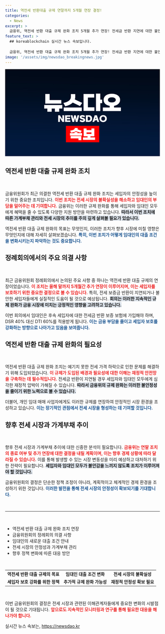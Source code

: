 ```yaml
---
title: 역전세 반환대출 규제 연말까지 5개월 연장 결정!
categories:
  - News
excerpt: >
  금융위, 역전세 반환 대출 규제 완화 조치 5개월 추가 연장! 전세금 반환 지연에 대한 불안감을 해소하고 세입자를 지원하기 위한 정책이 계속됩니다. 이번 결정이 전세 시장에 미칠 영향은? 클릭하여 자세한 내용을 확인하세요!
feature_text: >
  ## koreablockchain 실시간 뉴스 속보입니다.

  금융위, 역전세 반환 대출 규제 완화 조치 5개월 추가 연장! 전세금 반환 지연에 대한 불안감을 해소하고 세입자를 지원하기 위한 정책이 계속됩니다. 이번 결정이 전세 시장에 미칠 영향은? 클릭하여 자세한 내용을 확인하세요!
image: '/assets/img/newsdao_breakingnews.jpg'
---
```


<p><img src="/assets/img/newsdao_breakingnews.jpg" alt="koreablockchain 속보" /></p>

<h2 data-ke-size="size26">역전세 반환 대출 규제 완화 조치</h2>

<p data-ke-size="size16">&nbsp;</p>

<p>금융위원회가 최근 의결한 역전세 반환 대출 규제 완화 조치는 세입자의 안정성을 높이기 위한 중요한 조치입니다. <b><span style="color: #ee2323;">이번 조치는 전세 시장의 불확실성을 해소하고 임대인의 부담을 덜어주는 데 기여합니다.</span></b> 금융위는 이러한 규제 완화를 통해 세입자와 임대인 모두에게 혜택을 줄 수 있도록 다양한 지원 방안을 마련하고 있습니다. <b><span style="background-color: #21538527;">따라서 이번 조치에 따른 가계부채 관리와 전세 시장의 추이를 주의 깊게 살펴볼 필요가 있습니다.</span></b> </p>

<p>역전세 반환 대출 규제 완화의 목표는 무엇인지, 이러한 조치가 향후 시장에 미칠 영향은 무엇인지에 대해 자세히 살펴보겠습니다. <b><span style="color: #1a5490;">특히, 이번 조치가 어떻게 임대인의 대출 조건을 변화시키는지 파악하는 것도 중요합니다.</span></b></p>

<h2 data-ke-size="size26">정례회의에서의 주요 의결 사항</h2>

<p data-ke-size="size16">&nbsp;</p>

<p>최근 금융위원회 정례회의에서 논의된 주요 사항 중 하나는 역전세 반환 대출 규제의 연장이었습니다. <b><span style="color: #ee2323;">이 조치는 올해 말까지 5개월간 추가 연장이 이루어지며, 이는 세입자를 보호하기 위한 중요한 결정으로 볼 수 있습니다.</span></b> 특히, 전세 보증금 반환이 지연되거나 불안한 세입자들에게 실질적인 도움이 될 것으로 예상됩니다. <b><span style="background-color: #21538527;">회의는 이러한 지속적인 규제 완화가 금융 시장에 미치는 긍정적인 영향을 고려하고 있습니다.</span></b></p>

<p>이번 회의에서 임대인은 후속 세입자에 대한 전세금 반환 보증 보험에 가입해야 하며, DSR 40% 대신 DTI 60%를 적용받게 됩니다. <b><span style="color: #1a5490;">이는 금융 부담을 줄이고 세입자 보호를 강화하는 방향으로 나아가고 있음을 보여줍니다.</span></b></p>

<h2 data-ke-size="size26">역전세 반환 대출 규제 완화의 필요성</h2>

<p data-ke-size="size16">&nbsp;</p>

<p>역전세 반환 대출 규제 완화 조치는 예기치 못한 전세 가격 하락으로 인한 문제를 해결하기 위해 도입되었습니다. <b><span style="color: #ee2323;">이 규제가 도입된 배경과 필요성에 대한 이해는 재정적 안전망을 구축하는 데 필수적입니다.</span></b> 전세금 반환이 지연될 경우 세입자와 임대인 모두에게 심각한 재정적 압박이 가해질 수 있습니다. <b><span style="background-color: #21538527;">따라서 금융위의 규제 완화는 이러한 불안정성을 줄이기 위한 노력으로 볼 수 있습니다.</span></b></p>

<p>더불어, 개인 임대 매매 사업자에게도 이러한 규제를 연장하여 안정적인 시장 환경을 조성하고 있습니다. <b><span style="color: #1a5490;">이는 장기적인 관점에서 전세 시장을 형성하는 데 기여할 것입니다.</span></b></p>

<h2 data-ke-size="size26">향후 전세 시장과 가계부채 추이</h2>

<p data-ke-size="size16">&nbsp;</p>

<p>향후 전세 시장과 가계부채 추이에 대한 신중한 분석이 필요합니다. <b><span style="color: #ee2323;">금융위는 연말 조치의 종료 여부 및 추가 연장에 대한 결정을 내릴 계획이며, 이는 향후 경제 상황에 따라 달라질 수 있습니다.</span></b> 이를 통해 발생할 수 있는 시장 변동성을 미리 예상하고 대처하기 위한 전략이 필요합니다. <b><span style="background-color: #21538527;">세입자와 임대인 모두가 불안감을 느끼지 않도록 조치가 이루어져야 할 것입니다.</span></b> </p>

<p>금융위원회의 결정은 단순한 정책 조정이 아니라, 계획적이고 체계적인 경제 환경을 조성하기 위한 것입니다. <b><span style="color: #1a5490;">이러한 발전을 통해 전세 시장의 안정성이 확보되기를 기대합니다.</span></b></p>

<p data-ke-size="size16">&nbsp;</p>

<hr />

<p data-ke-size="size16">&nbsp;</p>

<ul>
  <li>역전세 반환 대출 규제 완화 조치 연장</li>
  <li>금융위원회의 정례회의 의결 사항</li>
  <li>임대인의 새로운 대출 조건 안내</li>
  <li>전세 시장의 안정성과 가계부채 관리</li>
  <li>향후 정책 변화에 따른 대응 방안</li>
</ul>

<p data-ke-size="size16">&nbsp;</p>

<table style="margin: auto;">
  <tr>
    <td style="text-align: center; height: 17px;"><b>역전세 반환 대출 규제의 목표</b></td>
    <td style="text-align: center; height: 17px;"><b>임대인 대출 조건 변화</b></td>
    <td style="text-align: center; height: 17px;"><b>전세 시장의 불확실성</b></td>
  </tr>
  <tr>
    <td style="text-align: center; height: 17px;"><b>세입자 보호 강화를 위한 정책</b></td>
    <td style="text-align: center; height: 17px;"><b>추가적 규제 완화 가능성</b></td>
    <td style="text-align: center; height: 17px;"><b>재정적 안정성 확보 필요</b></td>
  </tr>
</table>

<p data-ke-size="size16">&nbsp;</p>

<p>이번 금융위원회의 결정은 전세 시장과 관련된 이해관계자들에게 중요한 변화의 시발점이 될 것으로 기대됩니다. <b><span style="color: #ee2323;">앞으로도 지속적인 모니터링과 연구를 통해 필요한 대응을 해 나가야 합니다.</span></b></p>
실시간 뉴스 속보는, <a href="https://newsdao.kr" rel="dofollow">https://newsdao.kr</a>


